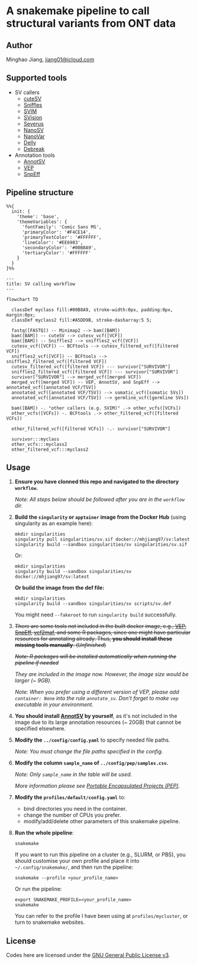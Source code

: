 # A snakemake pipeline to call structural variants from ONT data

## Author

Minghao Jiang, <jiang01@icloud.com>

## Supported tools

- SV callers
   - [cuteSV](https://github.com/tjiangHIT/cuteSV)
   - [Sniffles](https://github.com/fritzsedlazeck/Sniffles)
   - [SVIM](https://github.com/eldariont/svim)
   - [SVision](https://github.com/xjtu-omics/SVision)
   - [Severus](https://github.com/KolmogorovLab/Severus)
   - [NanoSV](https://github.com/mroosmalen/nanosv)
   - [NanoVar](https://github.com/cytham/nanovar)
   - [Delly](https://github.com/dellytools/delly)
   - [Debreak](https://github.com/Maggi-Chen/DeBreak)
- Annotation tools
   - [AnnotSV](https://github.com/lgmgeo/AnnotSV)
   - [VEP](https://www.ensembl.org/info/docs/tools/vep/index.html)
   - [SnpEff](http://pcingola.github.io/SnpEff/)

## Pipeline structure

```mermaid
%%{
  init: {
    'theme': 'base',
    'themeVariables': {
      'fontFamily': 'Comic Sans MS',
      'primaryColor': '#F4CE14',
      'primaryTextColor': '#FFFFFF',
      'lineColor': '#EE6983',
      'secondaryColor': '#00B8A9',
      'tertiaryColor': '#FFFFFF'
    }
  }
}%%

---
title: SV calling workflow
---

flowchart TD

  classDef myclass fill:#00B8A9, stroke-width:0px, padding:0px, margin:0px;
  classDef myclass2 fill:#A5DD9B, stroke-dasharray:5 5;

  fastq([FASTQ]) -- Minimap2 --> bam([BAM])
  bam([BAM]) -- cuteSV --> cutesv_vcf([VCF])
  bam([BAM]) -- Sniffles2 --> sniffles2_vcf([VCF])
  cutesv_vcf([VCF]) -- BCFtools --> cutesv_filtered_vcf([filtered VCF])
  sniffles2_vcf([VCF]) -- BCFtools --> sniffles2_filtered_vcf([filtered VCF])
  cutesv_filtered_vcf([filtered VCF]) --- survivor["SURVIVOR"]
  sniffles2_filtered_vcf([filtered VCF]) --- survivor["SURVIVOR"]
  survivor["SURVIVOR"] --> merged_vcf([merged VCF])
  merged_vcf([merged VCF]) -- VEP, AnnotSV, and SnpEff --> annotated_vcf([annotated VCF/TSV])
  annotated_vcf([annotated VCF/TSV]) --> somatic_vcf([somatic SVs])
  annotated_vcf([annotated VCF/TSV]) --> germline_vcf([germline SVs])

  bam([BAM]) -. "other callers (e.g. SVIM)" .-> other_vcfs([VCFs])
  other_vcfs([VCFs]) -. BCFtools .-> other_filtered_vcf([filtered VCFs])

  other_filtered_vcf([filtered VCFs]) -.- survivor["SURVIVOR"]

  survivor:::myclass
  other_vcfs:::myclass2
  other_filtered_vcf:::myclass2
```


## Usage

1. **Ensure you have clonned this repo and navigated to the directory `workflow`.**

   *Note: All steps below should be followed after you are in the `workflow` dir.*

2. **Build the `singularity` or `apptainer` image from the Docker Hub** (using singularity as an example here):

   ```shell
   mkdir singularities
   singularity pull singularities/sv.sif docker://mhjiang97/sv:latest
   singularity build --sandbox singularities/sv singularities/sv.sif
   ```

   Or:

   ```shell
   mkdir singularities
   singularity build --sandbox singularities/sv docker://mhjiang97/sv:latest
   ```

   **Or build the image from the def file:**

   ```shell
   mkdir singularities
   singularity build --sandbox singularities/sv scripts/sv.def
   ```

   You might need `--fakeroot` to run `singularity build` successfully.

3. ~~There are some tools not included in the built docker image, e.g., [VEP](https://www.ensembl.org/info/docs/tools/vep/index.html), [SnpEff](http://pcingola.github.io/SnpEff/), [vcf2maf](https://github.com/mskcc/vcf2maf), and some R packages, since one might have particular resources for annotating already. Thus, **you should install these missing tools manually**. (*Unfinished*)~~

   ~~*Note: R packages will be installed automatically when running the pipeline if needed*~~

   *They are included in the image now. However, the image size would be larger (~ 9GB).*

   *Note: When you prefer using a different version of VEP, please add `container: None` into the rule `annotate_sv`. Don't forget to make `vep` executable in your environment.*

4. **You should install [AnnotSV](https://github.com/lgmgeo/AnnotSV) by yourself**, as it's not included in the image due to its large annotation resources (~ 20GB) that cannot be specified elsewhere.

5. **Modify the `../config/config.yaml`** to specify needed file paths.

   *Note: You must change the file paths specified in the config.*

6. **Modify the column `sample_name` of `../config/pep/samples.csv`.**

   *Note: Only `sample_name` in the table will be used.*

   *More information please see [Portable Encapsulated Projects (PEP)](https://pep.databio.org).*

7. **Modify the `profiles/default/config.yaml`** to:

   - bind directories you need in the container.
   - change the number of CPUs you prefer.
   - modify/add/delete other parameters of this snakemake pipeline.

8. **Run the whole pipeline**:

   ```shell
   snakemake
   ```

   If you want to run this pipeline on a cluster (e.g., SLURM, or PBS), you should customise your own profile and place it into `~/.config/snakemake/`, and then run the pipeline:

   ```shell
   snakemake --profile <your_profile_name>
   ```

   Or run the pipeline:

   ```shell
   export SNAKEMAKE_PROFILE=<your_profile_name>
   snakemake
   ```

   You can refer to the profile I have been using at `profiles/mycluster`, or turn to snakemake websites.

## License

Codes here are licensed under the [GNU General Public License v3](http://www.gnu.org/licenses/gpl-3.0.html).
